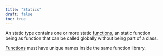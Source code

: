 ```yaml
---
title: "Statics"
draft: false
toc: true
---
```


An static type contains one or more static [functions](../functions), an static function being as function that can be called globally without being part of a class.

[Functions](../functions) must have unique names inside the same function library.